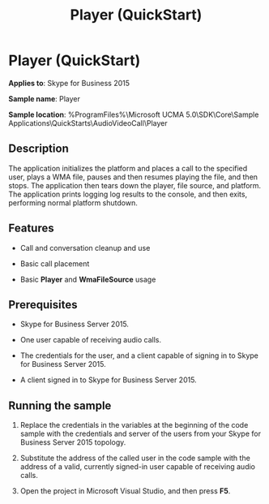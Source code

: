 ﻿---
title: Player (QuickStart)
description: An overview of Player (QuickStart) for Skype for Business 2015.
TOCTitle: Player (QuickStart)
ms:assetid: 479967c3-7fc8-4884-83f7-ea92c9893026
ms:mtpsurl: https://msdn.microsoft.com/library/Dn454813(v=office.16)
ms:contentKeyID: 65240077
ms.date: 07/27/2015
mtps_version: v=office.16
---

# Player (QuickStart)


**Applies to**: Skype for Business 2015



**Sample name**: Player

**Sample location**: %ProgramFiles%\\Microsoft UCMA 5.0\\SDK\\Core\\Sample Applications\\QuickStarts\\AudioVideoCall\\Player

## Description

The application initializes the platform and places a call to the specified user, plays a WMA file, pauses and then resumes playing the file, and then stops. The application then tears down the player, file source, and platform. The application prints logging log results to the console, and then exits, performing normal platform shutdown.

## Features

  - Call and conversation cleanup and use

  - Basic call placement

  - Basic **Player** and **WmaFileSource** usage

## Prerequisites

  - Skype for Business Server 2015.

  - One user capable of receiving audio calls.

  - The credentials for the user, and a client capable of signing in to Skype for Business Server 2015.

  - A client signed in to Skype for Business Server 2015.

## Running the sample

1.  Replace the credentials in the variables at the beginning of the code sample with the credentials and server of the users from your Skype for Business Server 2015 topology.

2.  Substitute the address of the called user in the code sample with the address of a valid, currently signed-in user capable of receiving audio calls.

3.  Open the project in Microsoft Visual Studio, and then press **F5**.

